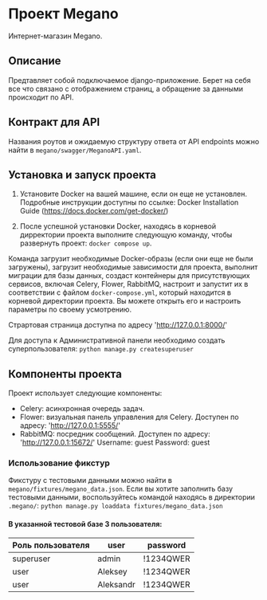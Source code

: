 # Проект Megano
Интернет-магазин Megano.

## Описание
Предтавляет собой подключаемое django-приложение. Берет на себя все что связано с отображением страниц, а обращение 
за данными происходит по API. 

## Контракт для API
Названия роутов и ожидаемую структуру ответа от API endpoints можно найти в `megano/swagger/MeganoAPI.yaml`.

## Установка и запуск проекта

1. Установите Docker на вашей машине, если он еще не установлен. Подробные инструкции доступны по ссылке: 
Docker Installation Guide (https://docs.docker.com/get-docker/)

2. После успешной установки Docker, находясь в корневой дирректории проекта выполните следующую команду, чтобы развернуть проект: `docker compose up`.

Команда загрузит необходимые Docker-образы (если они еще не были загружены), загрузит необходимые зависимости для 
проекта, выполнит миграции для базы данных, создаст контейнеры для присутствующих сервисов, включая Celery, Flower, 
RabbitMQ, настроит и запустит их в соответствии с файлом `docker-compose.yml`, который находится в корневой директории 
проекта. Вы можете открыть его и настроить параметры по своему усмотрению.

Страртовая страница доступна по адресу 'http://127.0.0.1:8000/'

Для доступа к Административной панели необходимо создать суперпользователя: `python manage.py createsuperuser`

## Компоненты проекта

Проект использует следующие компоненты:

- Celery: асинхронная очередь задач.
- Flower: визуальная панель управления для Celery. Доступен по адресу: 'http://127.0.0.1:5555/'
- RabbitMQ: посредник сообщений. Доступен по адресу: 'http://127.0.0.1:15672/'  Username: guest Password: guest


### Использование фикстур
Фикстуру с тестовыми данными можно найти в `megano/fixtures/megano_data.json`.
Если вы хотите заполнить базу тестовыми данными, воспользуйтесь командой находясь в директории `.megano/`: `python manage.py loaddata fixtures/megano_data.json`

#### В указанной тестовой базе 3 пользователя:

| Роль пользователя | user      | password  |
|-------------------|-----------|-----------|
| superuser         | admin     | !1234QWER |
| user              | Aleksey   | !1234QWER |
| user              | Aleksandr | !1234QWER |
